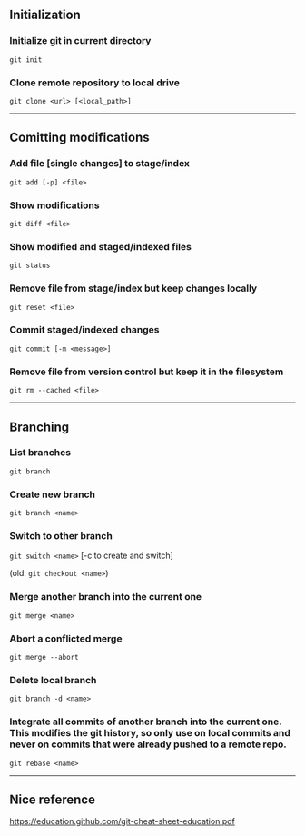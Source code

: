 ## Initialization
### Initialize git in current directory
`git init`

### Clone remote repository to local drive
`git clone <url> [<local_path>]`

---
## Comitting modifications
### Add file [single changes] to stage/index
`git add [-p] <file>` 

### Show modifications
`git diff <file>`

### Show modified and staged/indexed files
`git status`

### Remove file from stage/index but keep changes locally
`git reset <file>`

### Commit staged/indexed changes
`git commit [-m <message>]`

### Remove file from version control but keep it in the filesystem
`git rm --cached <file>`

---
## Branching
### List branches
`git branch`

### Create new branch
`git branch <name>`

### Switch to other branch
`git switch <name>` [-c to create and switch]

(old: `git checkout <name>`)

### Merge another branch into the current one
`git merge <name>`

### Abort a conflicted merge
`git merge --abort`

### Delete local branch
`git branch -d <name>`

### Integrate all commits of another branch into the current one. This modifies the git history, so only use on local commits and never on commits that were already pushed to a remote repo.
`git rebase <name>`

---
## Nice reference
https://education.github.com/git-cheat-sheet-education.pdf